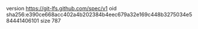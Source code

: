 version https://git-lfs.github.com/spec/v1
oid sha256:e390ce668acc402a4b202384b4eec679a32e169c448b3275034e584441406101
size 787

